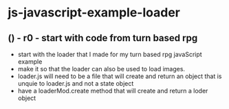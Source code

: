 # js-javascript-example-loader


<!-- Maintenance -->



<!-- Additional Features -->


<!-- Minimum Viable Product -->

## () - r0 - start with code from turn based rpg
* start with the loader that I made for my turn based rpg javaScript example
* make it so that the loader can also be used to load images.
* loader.js will need to be a file that will create and return an object that is unquie to loader.js and not a state object
* have a loaderMod.create method that will create and return a loder object
